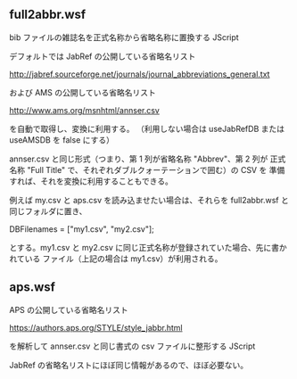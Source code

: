 full2abbr.wsf
-------------

bib ファイルの雑誌名を正式名称から省略名称に置換する JScript

デフォルトでは JabRef の公開している省略名リスト

http://jabref.sourceforge.net/journals/journal_abbreviations_general.txt

および AMS の公開している省略名リスト

http://www.ams.org/msnhtml/annser.csv

を自動で取得し、変換に利用する。
（利用しない場合は useJabRefDB または useAMSDB を false にする）


annser.csv と同じ形式（つまり、第 1 列が省略名称 "Abbrev"、第 2 列が
正式名称 "Full Title" で、それぞれダブルクォーテーションで囲む）の CSV を
準備すれば、それを変換に利用することもできる。

例えば my.csv と aps.csv を読み込ませたい場合は、それらを full2abbr.wsf と
同じフォルダに置き、

DBFilenames = ["my1.csv", "my2.csv"];

とする。my1.csv と my2.csv に同じ正式名称が登録されていた場合、先に書かれている
ファイル（上記の場合は my1.csv）が利用される。




aps.wsf
-------

APS の公開している省略名リスト

https://authors.aps.org/STYLE/style_jabbr.html

を解析して annser.csv と同じ書式の csv ファイルに整形する JScript

JabRef の省略名リストにほぼ同じ情報があるので、ほぼ必要ない。
